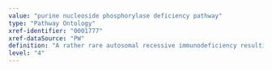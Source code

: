 ```yaml
---
value: "purine nucleoside phosphorylase deficiency pathway"
type: "Pathway Ontology"
xref-identifier: "0001777"
xref-dataSource: "PW"
definition: "A rather rare autosomal recessive immunodeficiency resulting from decreased T-cell function. Disruption of purine nucleoside phosphorylase results in an altered purine salvage pathway."
level: "4"
---
```

